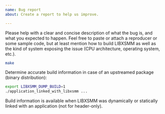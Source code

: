 ```yaml
---
name: Bug report
about: Create a report to help us improve.

---
```


Please help with a clear and concise description of what the bug is, and what you expected to happen. Feel free to paste or attach a reproducer or some sample code, but at least mention how to build LIBXSMM as well as the kind of system exposing the issue (CPU architecture, operating system, etc.).

```bash
make
```

Determine accurate build information in case of an upstreamed package (binary distribution):

```bash
export LIBXSMM_DUMP_BUILD=1
./application_linked_with_libxsmm ...
```

Build information is available when LIBXSMM was dynamically or statically linked with an application (not for header-only).

